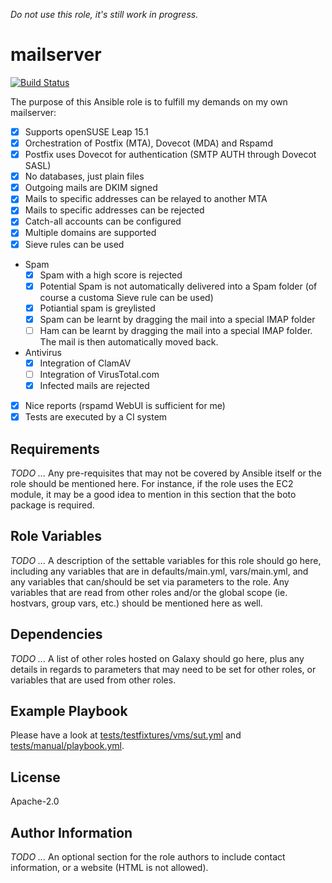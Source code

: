 *Do not use this role, it's still work in progress.*

# mailserver

[![Build Status](https://img.shields.io/travis/com/chkpnt/chkpnt-mailserver/master?label=Tests&style=flat-square)](https://travis-ci.com/chkpnt/chkpnt-mailserver)

The purpose of this Ansible role is to fulfill my demands on my own mailserver:

- [x] Supports openSUSE Leap 15.1
- [x] Orchestration of Postfix (MTA), Dovecot (MDA) and Rspamd
- [x] Postfix uses Dovecot for authentication (SMTP AUTH through Dovecot SASL)
- [x] No databases, just plain files
- [x] Outgoing mails are DKIM signed
- [x] Mails to specific addresses can be relayed to another MTA
- [x] Mails to specific addresses can be rejected
- [x] Catch-all accounts can be configured
- [x] Multiple domains are supported
- [x] Sieve rules can be used
- Spam
  - [x] Spam with a high score is rejected
  - [x] Potential Spam is not automatically delivered into a Spam folder (of course a customa Sieve rule can be used)
  - [x] Potiantial spam is greylisted
  - [x] Spam can be learnt by dragging the mail into a special IMAP folder
  - [ ] Ham can be learnt by dragging the mail into a special IMAP folder. The mail is then automatically moved back.
- Antivirus
  - [x] Integration of ClamAV
  - [ ] Integration of VirusTotal.com
  - [x] Infected mails are rejected
- [x] Nice reports (rspamd WebUI is sufficient for me)
- [x] Tests are executed by a CI system

## Requirements

*TODO ...* Any pre-requisites that may not be covered by Ansible itself or the role should be mentioned here. For instance, if the role uses the EC2 module, it may be a good idea to mention in this section that the boto package is required.

## Role Variables

*TODO ...* A description of the settable variables for this role should go here, including any variables that are in defaults/main.yml, vars/main.yml, and any variables that can/should be set via parameters to the role. Any variables that are read from other roles and/or the global scope (ie. hostvars, group vars, etc.) should be mentioned here as well.

## Dependencies

*TODO ...* A list of other roles hosted on Galaxy should go here, plus any details in regards to parameters that may need to be set for other roles, or variables that are used from other roles.

## Example Playbook

Please have a look at [tests/testfixtures/vms/sut.yml](tests/testfixtures/vms/sut.yml) and [tests/manual/playbook.yml](tests/manual/playbook.yml).

## License

Apache-2.0 

## Author Information

*TODO ...* An optional section for the role authors to include contact information, or a website (HTML is not allowed).